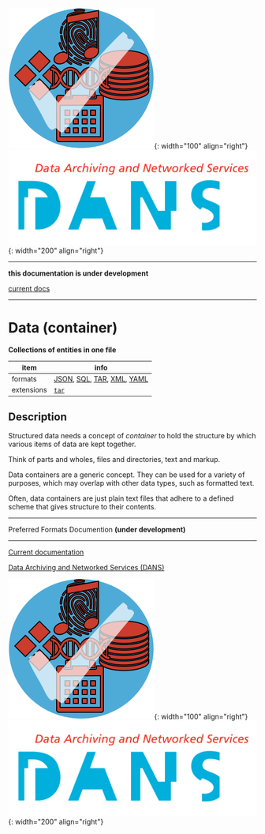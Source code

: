 ![img](../images/formats.png){: width="100" align="right"}
![img](../images/DANS.png){: width="200" align="right"}

---

**this documentation is under development**

[current docs]({{preferredFormats}})

---



# Data (container)

**Collections of entities in one file**

item | info
--- | ---
formats | [JSON](../fileFormats/json.md), [SQL](../fileFormats/sql.md), [TAR](../fileFormats/tar.md), [XML](../fileFormats/xml.md), [YAML](../fileFormats/yaml.md)
extensions | [`tar`](../extensions/tar.md)

## Description

Structured data needs a concept of *container* to hold the structure
by which various items of data are kept together.

Think of parts and wholes, files and directories, text and markup.

Data containers are a generic concept. They can be used for a variety
of purposes, which may overlap with other data types, such as formatted
text.

Often, data containers are just plain text files that adhere to a defined
scheme that gives structure to their contents.



---

Preferred Formats Documention **(under development)**

---

[Current documentation]({{preferredFormats}})

[Data Archiving and Networked Services (DANS)]({{dans}})

![img](../images/formats.png){: width="100" align="right"}
![img](../images/DANS.png){: width="200" align="right"}
